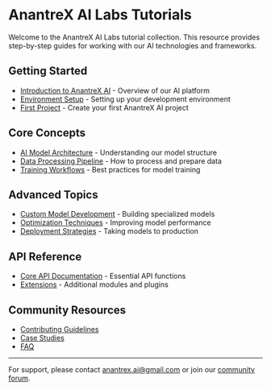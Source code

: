 # AnantreX AI Labs Tutorials

Welcome to the AnantreX AI Labs tutorial collection. This resource provides step-by-step guides for working with our AI technologies and frameworks.

## Getting Started

* [Introduction to AnantreX AI](./getting-started/introduction.md) - Overview of our AI platform
* [Environment Setup](./getting-started/setup.md) - Setting up your development environment
* [First Project](./getting-started/first-project.md) - Create your first AnantreX AI project

## Core Concepts

* [AI Model Architecture](./core/model-architecture.md) - Understanding our model structure
* [Data Processing Pipeline](./core/data-pipeline.md) - How to process and prepare data
* [Training Workflows](./core/training.md) - Best practices for model training

## Advanced Topics

* [Custom Model Development](./advanced/custom-models.md) - Building specialized models
* [Optimization Techniques](./advanced/optimization.md) - Improving model performance
* [Deployment Strategies](./advanced/deployment.md) - Taking models to production

## API Reference

* [Core API Documentation](./api/core.md) - Essential API functions
* [Extensions](./api/extensions.md) - Additional modules and plugins

## Community Resources

* [Contributing Guidelines](./community/contributing.md)
* [Case Studies](./community/case-studies.md)
* [FAQ](./community/faq.md)

---

For support, please contact [anantrex.ai@gmail.com](mailto:anantrex.ai@gmail.com) or join our [community forum](https://community.anantrex.ai).